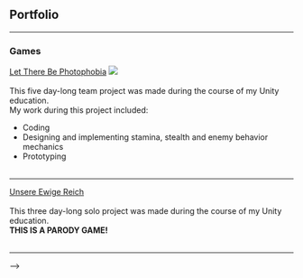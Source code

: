 ## Portfolio

---

### Games

[Let There Be Photophobia](https://callmetoots.itch.io/let-there-be-photophobia)
<img src="https://img.itch.zone/aW1nLzc2NTQ3NTEucG5n/original/B%2FV6Le.png?raw=true"/>
<br><br>This five day-long team project was made during the course of my Unity education.<br>My work during this project included:
- Coding
- Designing and implementing stamina, stealth and enemy behavior mechanics
- Prototyping<br><br>

---

[Unsere Ewige Reich](https://marxshady.itch.io/unsere-ewige-reich)
<br><br>This three day-long solo project was made during the course of my Unity education.<br><b>THIS IS A PARODY GAME!</b><br><br>

---

<!--
### Category Name 2

- [Project 1 Title](http://example.com/)
- [Project 2 Title](http://example.com/)
- [Project 3 Title](http://example.com/)
- [Project 4 Title](http://example.com/)
- [Project 5 Title](http://example.com/)

---




---
<p style="font-size:11px">Page template forked from <a href="https://github.com/evanca/quick-portfolio">evanca</a></p>
<!-- Remove above link if you don't want to attibute -->
-->
